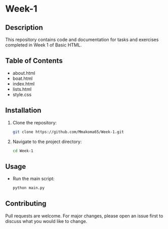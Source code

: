 # Week-1

## Description
This repository contains code and documentation for tasks and exercises completed in Week 1 of Basic HTML.

## Table of Contents
- about.html
- boat.html
- index.html
- lists.html
- style.css

## Installation
1. Clone the repository:  
   ```bash
   git clone https://github.com/Mmakoma65/Week-1.git
   ```
2. Navigate to the project directory:  
   ```bash
   cd Week-1
   ```

## Usage
- Run the main script:  
  ```bash
  python main.py
  ```
  

## Contributing
Pull requests are welcome. For major changes, please open an issue first to discuss what you would like to change.
